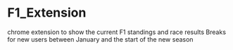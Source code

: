 # F1_Extension
chrome extension to show the current F1 standings and race results
Breaks for new users between January and the start of the new season
